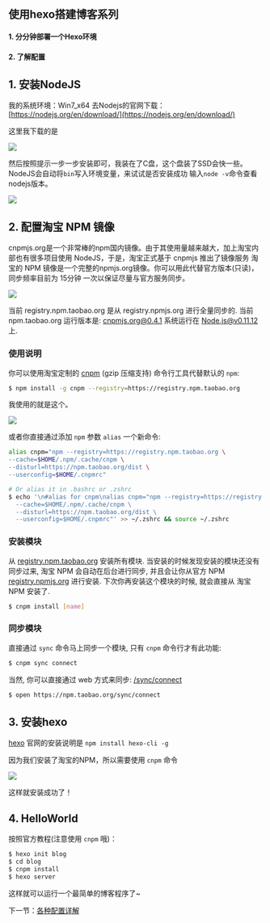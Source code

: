 

## 使用hexo搭建博客系列

#### 1. 分分钟部署一个Hexo环境
#### 2. 了解配置


## 1. 安装NodeJS

我的系统环境：Win7_x64
去Nodejs的官网下载：[https://nodejs.org/en/download/](https://nodejs.org/en/download/)

这里我下载的是

![](https://i.imgur.com/l1hRF0V.png)

然后按照提示一步一步安装即可，我装在了C盘，这个盘装了SSD会快一些。
NodeJS会自动将`bin`写入环境变量，来试试是否安装成功 输入`node -v`命令查看nodejs版本。

![](https://i.imgur.com/Mvxp2C1.png)

## 2. 配置淘宝 NPM 镜像
cnpmjs.org是一个非常棒的npm国内镜像。由于其使用量越来越大，加上淘宝内部也有很多项目使用 NodeJS，于是，淘宝正式基于 cnpmjs 推出了镜像服务
淘宝的 NPM 镜像是一个完整的npmjs.org镜像。你可以用此代替官方版本(只读)，同步频率目前为 15分钟 一次以保证尽量与官方服务同步。

![](https://i.imgur.com/eJFvHTK.png)

当前 registry.npm.taobao.org 是从 registry.npmjs.org 进行全量同步的.
当前 npm.taobao.org 运行版本是: cnpmjs.org@0.4.1
系统运行在 Node.js@v0.11.12 上.

### 使用说明
你可以使用淘宝定制的 [cnpm](https://github.com/cnpm/cnpm) (gzip 压缩支持) 命令行工具代替默认的 `npm`:
```bash
$ npm install -g cnpm --registry=https://registry.npm.taobao.org
```
我使用的就是这个。

![](https://i.imgur.com/ZIw1Vkr.png)

或者你直接通过添加 `npm` 参数 `alias` 一个新命令:
```bash
alias cnpm="npm --registry=https://registry.npm.taobao.org \
--cache=$HOME/.npm/.cache/cnpm \
--disturl=https://npm.taobao.org/dist \
--userconfig=$HOME/.cnpmrc"

# Or alias it in .bashrc or .zshrc
$ echo '\n#alias for cnpm\nalias cnpm="npm --registry=https://registry.npm.taobao.org \
  --cache=$HOME/.npm/.cache/cnpm \
  --disturl=https://npm.taobao.org/dist \
  --userconfig=$HOME/.cnpmrc"' >> ~/.zshrc && source ~/.zshrc
```

### 安装模块

从 [registry.npm.taobao.org](http://registry.npm.taobao.org/) 安装所有模块. 当安装的时候发现安装的模块还没有同步过来, 淘宝 NPM 会自动在后台进行同步, 并且会让你从官方 NPM [registry.npmjs.org](http://registry.npmjs.org/) 进行安装. 下次你再安装这个模块的时候, 就会直接从 淘宝 NPM 安装了.

```bash
$ cnpm install [name]
```

### 同步模块
直接通过 `sync` 命令马上同步一个模块, 只有 `cnpm` 命令行才有此功能:
```bash
$ cnpm sync connect
```
当然, 你可以直接通过 web 方式来同步: [/sync/connect](http://npm.taobao.org/sync/connect)
```bash
$ open https://npm.taobao.org/sync/connect
```

## 3. 安装hexo

[hexo](https://hexo.io/) 官网的安装说明是 `npm install hexo-cli -g`

因为我们安装了淘宝的NPM，所以需要使用 `cnpm` 命令

![](https://i.imgur.com/yPkpF4O.png)

这样就安装成功了！

## 4. HelloWorld

按照官方教程(注意使用 `cnpm` 哦)：
```bash
$ hexo init blog
$ cd blog
$ cnpm install
$ hexo server
```
这样就可以运行一个最简单的博客程序了~

下一节：[各种配置详解](config.md)

